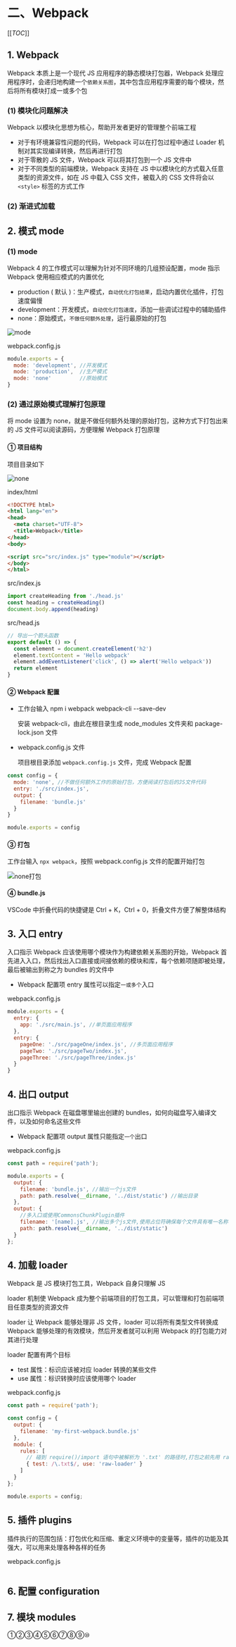 # 二、Webpack

[[_TOC_]]

## 1. Webpack

Webpack 本质上是一个现代 JS 应用程序的静态模块打包器，Webpack 处理应用程序时，会递归地构建一个`依赖关系图`，其中包含应用程序需要的每个模块，然后将所有模块打成一或多个包

### (1) 模块化问题解决

Webpack 以模块化思想为核心，帮助开发者更好的管理整个前端工程

* 对于有环境兼容性问题的代码，Webpack 可以在打包过程中通过 Loader 机制对其实现编译转换，然后再进行打包
* 对于零散的 JS 文件，Webpack 可以将其打包到一个 JS 文件中
* 对于不同类型的前端模块，Webpack 支持在 JS 中以模块化的方式载入任意类型的资源文件，如在 JS 中载入 CSS 文件，被载入的 CSS 文件将会以 `<style>` 标签的方式工作

### (2) 渐进式加载

<!-- Webpack 具备代码拆分的能力，能够将所有模块`按需分块打包`，这样就无需担心全部代码打包到一起，产生单个文件过大，加载缓慢的问题

可以将初次加载必须的模块打包到一起，其他的模块再单独打包，等到应用工作过程中实际需要某个模块时，再异步加载该模块，实现增量加载，这非常适合现代化的大型 Web 应用 -->

## 2. 模式 mode

### (1) mode

Webpack 4 的工作模式可以理解为针对不同环境的几组预设配置，mode 指示 Webpack 使用相应模式的内置优化

* production ( 默认 )：生产模式，`自动优化打包结果`，启动内置优化插件，打包速度偏慢
* development：开发模式，`自动优化打包速度`，添加一些调试过程中的辅助插件
* none：原始模式，`不做任何额外处理`，运行最原始的打包

![mode](../../../images/前端工程化/Webpack/mode.png)

webpack.config.js

```javascript
module.exports = {
  mode: 'development', //开发模式
  mode: 'production',  //生产模式
  mode: 'none'         //原始模式
}
```

### (2) 通过原始模式理解打包原理

将 mode 设置为 none，就是不做任何额外处理的原始打包，这种方式下打包出来的 JS 文件可以阅读源码，方便理解 Webpack 打包原理

#### ① 项目结构

项目目录如下

![none](../../../images/前端工程化/Webpack/none.png)

index/html

```html
<!DOCTYPE html>
<html lang="en">
<head>
  <meta charset="UTF-8">
  <title>Webpack</title>
</head>
<body>

<script src="src/index.js" type="module"></script>
</body>
</html>
```

src/index.js

```javascript
import createHeading from './head.js'
const heading = createHeading()
document.body.append(heading)
```

src/head.js

```javascript
// 导出一个箭头函数
export default () => {
  const element = document.createElement('h2')
  element.textContent = 'Hello webpack'
  element.addEventListener('click', () => alert('Hello webpack'))
  return element
}
```

#### ② Webpack 配置

* 工作台输入 npm i webpack webpack-cli --save-dev
  
  安装 webpack-cli，由此在根目录生成 node_modules 文件夹和 package-lock.json 文件

* webpack.config.js 文件
  
  项目根目录添加 `webpack.config.js` 文件，完成 Webpack 配置

```javascript
const config = {
  mode: 'none', //不做任何额外工作的原始打包，方便阅读打包后的JS文件代码
  entry: './src/index.js',
  output: {
    filename: 'bundle.js'
  }
}

module.exports = config
```

#### ③ 打包

工作台输入 `npx webpack`，按照 webpack.config.js 文件的配置开始打包

![none打包](../../../images/前端工程化/Webpack/none打包.png)

#### ④ bundle.js

VSCode 中折叠代码的快捷键是 Ctrl + K，Ctrl + 0，折叠文件方便了解整体结构

## 3. 入口 entry

入口指示 Webpack 应该使用哪个模块作为构建依赖关系图的开始，Webpack 首先进入入口，然后找出入口直接或间接依赖的模块和库，每个依赖项随即被处理，最后被输出到称之为 bundles 的文件中

* Webpack 配置项 entry 属性可以指定`一或多个`入口

webpack.config.js

```javascript
module.exports = {
  entry: {
    app: './src/main.js', //单页面应用程序
  },
  entry: {
    pageOne: './src/pageOne/index.js', //多页面应用程序
    pageTwo: './src/pageTwo/index.js',
    pageThree: './src/pageThree/index.js'
  }
}
```

## 4. 出口 output

出口指示 Webpack 在磁盘哪里输出创建的 bundles，如何向磁盘写入编译文件，以及如何命名这些文件

* Webpack 配置项 output 属性只能指定`一个`出口

webpack.config.js

```javascript
const path = require('path');

module.exports = {
  output: {
    filename: 'bundle.js', //输出一个js文件
    path: path.resolve(__dirname, '../dist/static') //输出目录
  },
  output: {
    //多入口或使用CommonsChunkPlugin插件
    filename: '[name].js', //输出多个js文件,使用占位符确保每个文件具有唯一名称
    path: path.resolve(__dirname, '../dist/static')
  }
};
```

## 4. 加载 loader

Webpack 是 JS 模块打包工具，Webpack 自身只理解 JS

loader 机制使 Webpack 成为整个前端项目的打包工具，可以管理和打包前端项目任意类型的资源文件

loader 让 Webpack 能够处理非 JS 文件，loader 可以将所有类型文件转换成 Webpack 能够处理的有效模块，然后开发者就可以利用 Webpack 的打包能力对其进行处理

loader 配置有两个目标

* test 属性：标识应该被对应 loader 转换的某些文件
* use 属性：标识转换时应该使用哪个 loader

webpack.config.js

```javascript
const path = require('path');

const config = {
  output: {
    filename: 'my-first-webpack.bundle.js'
  },
  module: {
    rules: [
      // 碰到 require()/import 语句中被解析为 '.txt' 的路径时,打包之前先用 raw-loader 转换一下
      { test: /\.txt$/, use: 'raw-loader' }
    ]
  }
};

module.exports = config;
```

## 5. 插件 plugins

插件执行的范围包括：打包优化和压缩、重定义环境中的变量等，插件的功能及其强大，可以用来处理各种各样的任务

webpack.config.js

```javascript

```

## 6. 配置 configuration

## 7. 模块 modules

①②③④⑤⑥⑦⑧⑨⑩
